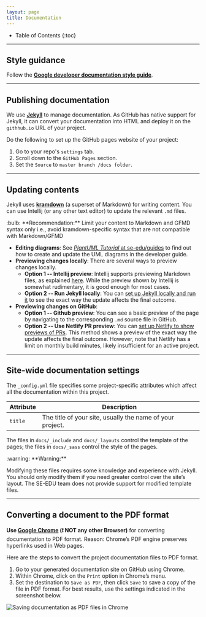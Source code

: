 ```yaml
---
layout: page
title: Documentation
---
```


* Table of Contents
{:toc}

--------------------------------------------------------------------------------------------------------------------

## Style guidance

Follow the [**Google developer documentation style guide**](https://developers.google.com/style).

--------------------------------------------------------------------------------------------------------------------

## Publishing documentation

We use [**Jekyll**](https://jekyllrb.com/) to manage documentation. As GitHub has native support for Jekyll, it can convert your documentation into HTML and deploy it on the `githhub.io` URL of your project.

Do the following to set up the GitHub pages website of your project:
1. Go to your repo's `settings` tab.
1. Scroll down to the `GitHub Pages` section.
1. Set the `Source` to `master branch /docs folder`.

--------------------------------------------------------------------------------------------------------------------

## Updating contents

Jekyll uses [**kramdown**](https://kramdown.gettalong.org/syntax.html) (a superset of Markdown) for writing content. You can use Intellij (or any other text editor) to update the relevant `.md` files. 

<div markdown="span" class="alert alert-success">:bulb: **Recommendation:** Limit your content to Markdown and GFMD syntax only i.e., avoid kramdown-specific syntax that are not compatible with Markdown/GFMD

</div>

* **Editing diagrams**: See [_PlantUML Tutorial_ at se-edu/guides](https://se-education.org/guides/tutorials/plantUmlTutorial.html) to find out how to create and update the UML diagrams in the developer guide.
* **Previewing changes locally**: There are several ways to preview changes locally.
  * **Option 1 -- Intellij preview**: Intellij supports previewing Markdown files, as explained [here](https://www.jetbrains.com/help/idea/markdown.html). While the preview shown by Intellij is somewhat rudimentary, it is good enough for most cases.
  * **Option 2 -- Run Jekyll locally**: You can [set up Jekyll locally and run it](https://help.github.com/en/github/working-with-github-pages/testing-your-github-pages-site-locally-with-jekyll) to see the exact way the update affects the final outcome.
* **Previewing changes on GitHub**:
  * **Option 1 -- Github preview**: You can see a basic preview of the page by navigating to the corresponding `.md` source file in GitHub.
  * **Option 2 -- Use Netlify PR preview**: You can [set up Netlify to show previews of PRs](UsingNetlify.md). This method shows a preview of the exact way the update affects the final outcome. However, note that Netlify has a limit on monthly build minutes, likely insufficient for an active project.

--------------------------------------------------------------------------------------------------------------------

## Site-wide documentation settings
The `_config.yml` file specifies some project-specific attributes which affect all the documentation within this project.

|Attribute|Description|
|---------|-----------|
|`title`|The title of your site, usually the name of your project.|

The files in `docs/_include` and `docs/_layouts` control the template of the pages; the files in `docs/_sass` control the style of the pages.

<div markdown="span" class="alert alert-warning">:warning: **Warning:**

Modifying these files requires some knowledge and experience with Jekyll. You should only modify them if you need greater control over the site’s layout. The SE-EDU team does not provide support for modified template files.
</div>

--------------------------------------------------------------------------------------------------------------------

## Converting a document to the PDF format

**Use [Google Chrome](https://www.google.com/chrome/browser/desktop/) (:exclamation: NOT any other Browser)** for converting documentation to PDF format. Reason: Chrome’s PDF engine preserves hyperlinks used in Web pages.

Here are the steps to convert the project documentation files to PDF format.
1. Go to your generated documentation site on GitHub using Chrome.
1. Within Chrome, click on the `Print` option in Chrome’s menu.
1. Set the destination to `Save as PDF`, then click `Save` to save a copy of the file in PDF format. For best results, use the settings indicated in the screenshot below.

![Saving documentation as PDF files in Chrome](images/chrome_save_as_pdf.png)

